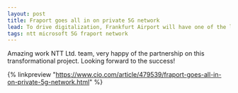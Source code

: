 ```yaml
---
layout: post
title: Fraport goes all in on private 5G network
lead: To drive digitalization, Frankfurt Airport will have one of the largest private 5G networks in Europe to help consolidate its communications infrastructure.
tags: ntt microsoft 5G fraport network
---
```


Amazing work NTT Ltd. team, very happy of the partnership on this transformational project. Looking forward to the success!

{% linkpreview "https://www.cio.com/article/479539/fraport-goes-all-in-on-private-5g-network.html" %}
